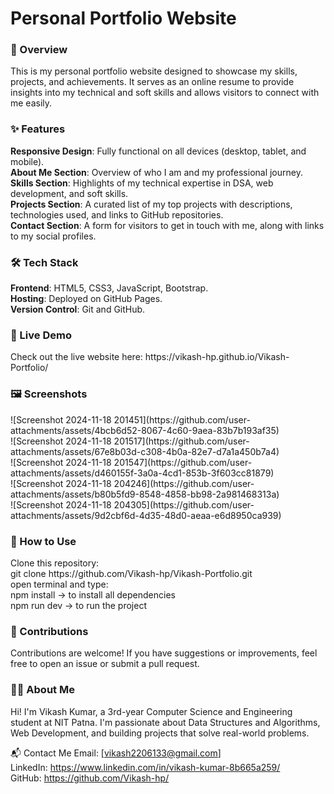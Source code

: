 <h1>Personal Portfolio Website</h1>
<h3>📖 Overview</h3>
This is my personal portfolio website designed to showcase my skills, projects, and achievements. It serves as an online resume to provide insights into my technical and soft skills and allows visitors to connect with me easily.

<h3>✨ Features</h3>
<b>Responsive Design</b>: Fully functional on all devices (desktop, tablet, and mobile).<br>
<b>About Me Section</b>: Overview of who I am and my professional journey.<br>
<b>Skills Section</b>: Highlights of my technical expertise in DSA, web development, and soft skills.<br>
<b>Projects Section</b>: A curated list of my top projects with descriptions, technologies used, and links to GitHub repositories.<br>
<b>Contact Section</b>: A form for visitors to get in touch with me, along with links to my social profiles.

<h3>🛠️ Tech Stack</h3>
<b>Frontend</b>: HTML5, CSS3, JavaScript, Bootstrap.<br>
<b>Hosting</b>: Deployed on GitHub Pages.<br>
<b>Version Control</b>: Git and GitHub.<br>

<h3>🚀 Live Demo</h3>
Check out the live website here: https://vikash-hp.github.io/Vikash-Portfolio/

<h3>🖼️ Screenshots</h3>
![Screenshot 2024-11-18 201451](https://github.com/user-attachments/assets/4bcb6d52-8067-4c60-9aea-83b7b193af35) <br>
![Screenshot 2024-11-18 201517](https://github.com/user-attachments/assets/67e8b03d-c308-4b0a-82e7-d7a1a450b7a4) <br>
![Screenshot 2024-11-18 201547](https://github.com/user-attachments/assets/d460155f-3a0a-4cd1-853b-3f603cc81879) <br>
![Screenshot 2024-11-18 204246](https://github.com/user-attachments/assets/b80b5fd9-8548-4858-bb98-2a981468313a) <br>
![Screenshot 2024-11-18 204305](https://github.com/user-attachments/assets/9d2cbf6d-4d35-48d0-aeaa-e6d8950ca939) <br>

<h3>📝 How to Use</h3>
Clone this repository:<br>
git clone https://github.com/Vikash-hp/Vikash-Portfolio.git <br>
open terminal and type: <br>
npm install -> to install all dependencies <br>
npm run dev -> to run the project

<h3>🙌 Contributions</h3>
Contributions are welcome! If you have suggestions or improvements, feel free to open an issue or submit a pull request. <br>

<h3>🧑‍💻 About Me</h3>
Hi! I'm Vikash Kumar, a 3rd-year Computer Science and Engineering student at NIT Patna. I'm passionate about Data Structures and Algorithms, Web Development, and building projects that solve real-world problems.<br>

📬 Contact Me
Email: [vikash2206133@gmail.com] <br>
LinkedIn: https://www.linkedin.com/in/vikash-kumar-8b665a259/ <br>
GitHub: https://github.com/Vikash-hp/

